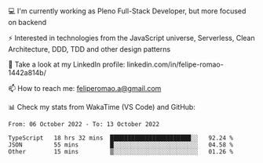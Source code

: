 💻 I'm currently working as Pleno Full-Stack Developer, but more focused on backend

⚡ Interested in technologies from the JavaScript universe, Serverless, Clean Architecture, DDD, TDD and other design patterns

👥 Take a look at my LinkedIn profile: linkedin.com/in/felipe-romao-1442a814b/

📫 How to reach me: feliperomao.a@gmail.com

📊 Check my stats from WakaTime (VS Code) and GitHub:

<!--START_SECTION:waka-->

```text
From: 06 October 2022 - To: 13 October 2022

TypeScript   18 hrs 32 mins  ███████████████████████░░   92.24 %
JSON         55 mins         █░░░░░░░░░░░░░░░░░░░░░░░░   04.58 %
Other        15 mins         ▒░░░░░░░░░░░░░░░░░░░░░░░░   01.26 %
```

<!--END_SECTION:waka-->
